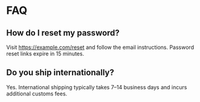 # FAQ

## How do I reset my password?
Visit https://example.com/reset and follow the email instructions. Password reset links expire in 15 minutes.

## Do you ship internationally?
Yes. International shipping typically takes 7–14 business days and incurs additional customs fees.
